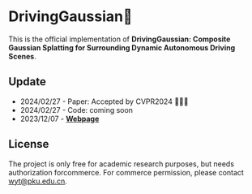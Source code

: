 # DrivingGaussian👋

This is the official implementation of **DrivingGaussian: Composite Gaussian Splatting for Surrounding Dynamic Autonomous Driving Scenes**.

## Update
* 2024/02/27 - Paper: Accepted by CVPR2024 👏👏👏
* 2024/02/27 - Code: coming soon
* 2023/12/07 - [**Webpage**](https://pkuvdig.github.io/DrivingGaussian/)

## License
The project is only free for academic research purposes, but needs authorization forcommerce. For commerce permission, please contact wyt@pku.edu.cn.
